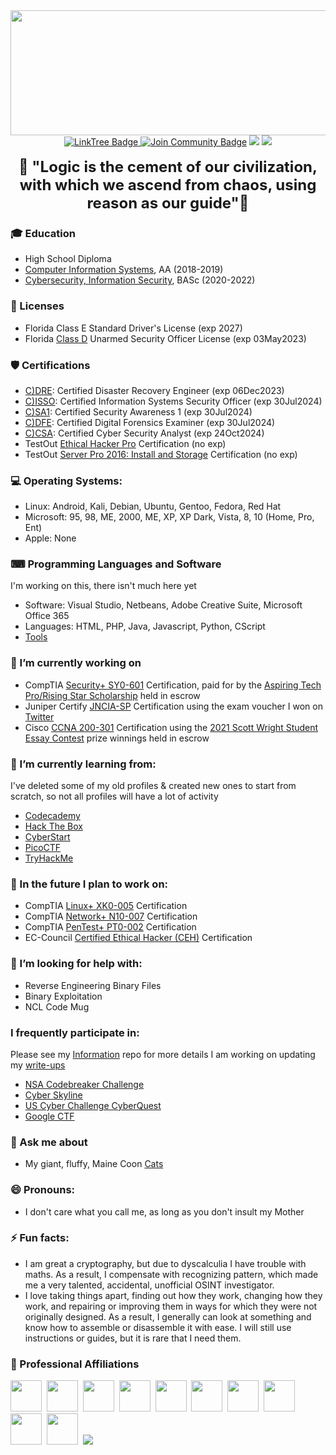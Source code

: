 <!--
**CodebenderCate/CodebenderCate** is a ✨ _special_ ✨ repository because its `README.md` (this file) appears on your GitHub profile.
-->

<div id="header" align="center">
  <img src="https://pbs.twimg.com/profile_banners/1354693430530756608/1651351984/1500x500" height="200" width="750"/>
</div> 
<div align="center">
<a href="https://linktr.ee/Codebender_cate">
    <img src="https://img.shields.io/badge/LinkTree-darkgreen?style=flat&logoColor=Green" alt="LinkTree Badge"/>
  </a>
<a href="https://discord.gg/24GeESzzrx"><img src="https://img.shields.io/discord/733027681184251937.svg?style=flat&label=Join%20Community&color=7289DA" alt="Join Community Badge"/></a>
<a href="https://twitter.com/Codebender_Cate" ><img src="https://img.shields.io/twitter/follow/Codebender_Cate.svg?style=social" /></a>
<a href="https://instagram.com/Codebender.Cate" ><img src="https://img.shields.io/badge/Instagram-white?style=for-the-badge&logo=instagram&logoColor=E4405F&style=social"/></a>
  <br></br>
  <font size="+2">
  <b>🖖 "Logic is the cement of our civilization, with which we ascend from chaos, using reason as our guide"🖖</b>
  </font>
</div>

### 🎓 Education
- High School Diploma
- [Computer Information Systems](https://pensacolastate.smartcatalogiq.com/2018-2019/Catalog/Academic-Programs/Associate-in-Arts-Program/Associate-in-Arts-Programs-of-Study/Computer-Information-Systems-Advising-Track), AA (2018-2019)
- [Cybersecurity, Information Security](https://pensacolastate.smartcatalogiq.com/2020-2021/Catalog/Programs-of-Study/Baccalaureate-Degrees/Baccalaureate-Degree-Programs/BAS-Cybersecurity), BASc (2020-2022)

### 💼 Licenses
- Florida Class E Standard Driver's License (exp 2027)
- Florida [Class D](https://licensing.freshfromflorida.com/access/individual.aspx?TYPE=INDIVIDUAL&CATEGORY=D%20&COUNTY=09&LICENSE=D%201829380&STATUS=IND_DETAIL) Unarmed Security Officer License (exp 03May2023)

### 🛡️ Certifications
- [C)DRE](https://drive.google.com/file/d/1q4SJhJxGPgoTHJmcXNeK-Skjn7QshvXe/view): Certified Disaster Recovery Engineer (exp 06Dec2023)
- [C)ISSO](https://drive.google.com/file/d/1Z4lmvVrABiW3DgxazZX7M4DJzorUqEQU/view): Certified Information Systems Security Officer (exp 30Jul2024)
- [C)SA1](https://drive.google.com/file/d/1PoYAVuy9x_3r3ubw7jWCRP4ubokIpBTn/view): Certified Security Awareness 1 (exp 30Jul2024)
- [C)DFE](https://drive.google.com/file/d/1-_p67ouIrKnVYdgggeQcNkhHrTuyvfbU/view): Certified Digital Forensics Examiner (exp 30Jul2024)
- [C)CSA](https://drive.google.com/file/d/1A_57y7av1TWd7O-_0nvBvo2IAbYEuzVl/view): Certified Cyber Security Analyst (exp 24Oct2024)
- TestOut [Ethical Hacker Pro](https://certification.testout.com/verifycert?certificateId=6-2C6-LRQPV) Certification (no exp)
- TestOut [Server Pro 2016: Install and Storage](https://certification.testout.com/verifycert?certificateId=6-2C6-9A29P) Certification (no exp)

### 💻 Operating Systems:
- Linux: Android, Kali, Debian, Ubuntu, Gentoo, Fedora, Red Hat
- Microsoft: 95, 98, ME, 2000, ME, XP, XP Dark, Vista, 8, 10 (Home, Pro, Ent)
- Apple: None

### ⌨ Programming Languages and Software
I'm working on this, there isn't much here yet
- Software: Visual Studio, Netbeans, Adobe Creative Suite, Microsoft Office 365
- Languages: HTML, PHP, Java, Javascript, Python, CScript
- [Tools](https://github.com/CodebenderCate/CIA-Hacking-Tools)

### 🔭 I’m currently working on
- CompTIA [Security+ SY0-601](https://www.comptia.org/certifications/security) Certification, paid for by the [Aspiring Tech Pro/Rising Star Scholarship](https://www.comptia.org/newsroom/2021/04/23/comptia-opens-new-round-of-aspiring-tech-pro-scholarship-awards-announces-most-recent-winners) held in escrow
- Juniper Certify [JNCIA-SP](https://www.juniper.net/us/en/training/certification/tracks/service-provider-routing-switching/jncis-sp.html) Certification using the exam voucher I won on [Twitter](https://twitter.com/JBizzle703/status/1539744190258708480)
- Cisco [CCNA 200-301](https://www.cisco.com/c/en/us/training-events/training-certifications/certifications/associate/ccna.html) Certification using the [2021 Scott Wright Student Essay Contest](ttps://www.nisod.org/2021-student-essay-winner-allison-c-dugas/) prize winnings held in escrow

### 🌱 I’m currently learning from: 
I've deleted some of my old profiles & created new ones to start from scratch, so not all profiles will have a lot of activity
- [Codecademy](https://www.codecademy.com/profiles/Codebender_Cate)
- [Hack The Box](https://app.hackthebox.com/profile/overview)
- [CyberStart](https://play.cyberstart.com/)
- [PicoCTF](https://play.picoctf.org/users/Codebender_Cate)
- [TryHackMe](https://tryhackme.com/p/CodebenderCate)

### 🔮 In the future I plan to work on:
- CompTIA [Linux+ XK0-005](https://www.comptia.org/certifications/linux) Certification
- CompTIA [Network+ N10-007](https://www.comptia.org/certifications/network) Certification
- CompTIA [PenTest+ PT0-002](https://www.comptia.org/certifications/pentest) Certification
- EC-Council [Certified Ethical Hacker (CEH)](https://iclass.eccouncil.org/our-courses/certified-ethical-hacker-ceh/?utm_source=ecc-menu&utm_medium=eccreferral&utm_campaign=ceh-course-page#train) Certification

### 🤔 I’m looking for help with:
- Reverse Engineering Binary Files
- Binary Exploitation
- NCL Code Mug

### I frequently participate in:
Please see my [Information](https://github.com/CodebenderCate/Cybersecurity-Information) repo for more details
I am working on updating my [write-ups](https://github.com/CodebenderCate/Write-Ups)
- [NSA Codebreaker Challenge](https://nsa-codebreaker.org/home)
- [Cyber Skyline](https://cyberskyline.com/hosted_events)
- [US Cyber Challenge CyberQuest](https://uscc.cyberquests.org/)
- [Google CTF](https://capturetheflag.withgoogle.com/)

### 💬 Ask me about
- My giant, fluffy, Maine Coon [Cats](https://www.instagram.com/shadow.and.kira/)

### 😄 Pronouns:
- I don't care what you call me, as long as you don't insult my Mother

### ⚡ Fun facts:
- I am great a cryptography, but due to dyscalculia I have trouble with maths. As a result, I compensate with recognizing pattern, which made me a very talented, accidental, unofficial OSINT investigator.
- I love taking things apart, finding out how they work, changing how they work, and repairing or improving them in ways for which they were not originally designed. As a result, I generally can look at something and know how to assemble or disassemble it with ease. I will still use instructions or guides, but it is rare that I need them.

### 🤝 Professional Affiliations
<div>
  <img src="https://scontent-atl3-1.xx.fbcdn.net/v/t1.6435-9/69058936_482861418945203_3076606265216991232_n.jpg?_nc_cat=102&ccb=1-7&_nc_sid=09cbfe&_nc_ohc=tR_SPjgAZYwAX80fRGy&tn=qQJ7My6ER6c3jkRy&_nc_ht=scontent-atl3-1.xx&oh=00_AT9mRcIKAYOXwDqqf8P0lZin34lFZXzFvdr1HrbIY_5Jlg&oe=630E564A" width="50" height="50"/>&nbsp;
  <img src="https://scontent-atl3-1.xx.fbcdn.net/v/t1.18169-9/13413757_10154248266969137_743182252710343124_n.jpg?_nc_cat=104&ccb=1-7&_nc_sid=09cbfe&_nc_ohc=kaqZFFH28cgAX-uuC6s&_nc_ht=scontent-atl3-1.xx&oh=00_AT-z0qyxjGoPEdzbsG7LQMpVqB3kos5U3HFnE66HDBRuww&oe=630BBC47" width="50" height="50"/>&nbsp;
  <img src="https://scontent-atl3-1.xx.fbcdn.net/v/t39.30808-6/269386094_125380009952295_2251827549635529207_n.png?_nc_cat=104&ccb=1-7&_nc_sid=09cbfe&_nc_ohc=7ulm-O1BtUoAX-f6zn-&_nc_ht=scontent-atl3-1.xx&oh=00_AT_VKwLvxKFZXjg8FSZs5xEGyjz8MaU_9b6ta1VFfMfCJg&oe=62ECFF2D" width="50" height="50"/>&nbsp;
  <img src="https://www.brighttalk.com/wp-content/uploads/2019/07/ISSA-icon.png" width="50" height="50"/>&nbsp;
  <img src="https://countdowntoveteransday.info/images/logos/NDIA_seal.jpg" width="50" height="50"/>&nbsp;
  <img src="https://fweda-75c5.kxcdn.com/wp-content/uploads/2022/03/AFCEA-Blue-Angels-LOGO-Good-223x300.png" width="50" height="50"/>&nbsp;
  <img src="https://scontent-atl3-1.xx.fbcdn.net/v/t1.18169-9/307375_351645314944994_217829006_n.png?_nc_cat=104&ccb=1-7&_nc_sid=e3f864&_nc_ohc=lPCqAmv1rDsAX_5HLIO&tn=qQJ7My6ER6c3jkRy&_nc_ht=scontent-atl3-1.xx&oh=00_AT_fGZmUP9XS7Q9wL5dza-FqqMuGpR3yFWyfV_1HMSLZqw&oe=630B6422" width="50" height="50"/>&nbsp;
  <img src="https://upload.wikimedia.org/wikipedia/en/thumb/0/0e/Society_of_Women_Engineers_logo.svg/1200px-Society_of_Women_Engineers_logo.svg.png" width="50" height="50"/>&nbsp;
  <img src="https://res.cloudinary.com/crunchbase-production/image/upload/c_lpad,f_auto,q_auto:eco,dpr_1/v1499839703/hmhusxn7z5m1nqjgjlet.png" width="50" height="50"/>&nbsp;
  <img src="https://mlsvc01-prod.s3.amazonaws.com/6b88b23a201/97a4950f-7db5-45f7-bf44-b3b7675b97a5.png?ver=1547501129000" width="50" height="50"/>&nbsp;
<img src="https://www.ndia.org/-/media/sites/ndia/about/2022_affiliate_logos_print_only.ashx"/>&nbsp;
</div>
